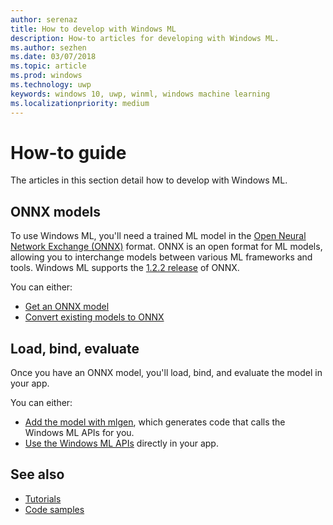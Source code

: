 ```yaml
---
author: serenaz
title: How to develop with Windows ML
description: How-to articles for developing with Windows ML.
ms.author: sezhen
ms.date: 03/07/2018
ms.topic: article
ms.prod: windows
ms.technology: uwp
keywords: windows 10, uwp, winml, windows machine learning
ms.localizationpriority: medium
---
```


# How-to guide

The articles in this section detail how to develop with Windows ML.

## ONNX models

To use Windows ML, you'll need a trained ML model in the [Open Neural Network Exchange (ONNX)](https://onnx.ai) format. ONNX is an open format for ML models, allowing you to interchange models between various ML frameworks and tools. Windows ML supports the [1.2.2 release](https://github.com/onnx/onnx/tree/rel-1.2.2) of ONNX.

You can either:

- [Get an ONNX model](get-onnx-model.md)
- [Convert existing models to ONNX](conversion-samples.md)

## Load, bind, evaluate

Once you have an ONNX model, you'll load, bind, and evaluate the model in your app.

You can either:

- [Add the model with mlgen](mlgen.md), which generates code that calls the Windows ML APIs for you.
- [Use the Windows ML APIs](winml-api.md) directly in your app.

## See also

- [Tutorials](tutorials.md)
- [Code samples](https://github.com/Microsoft/Windows-Machine-Learning)